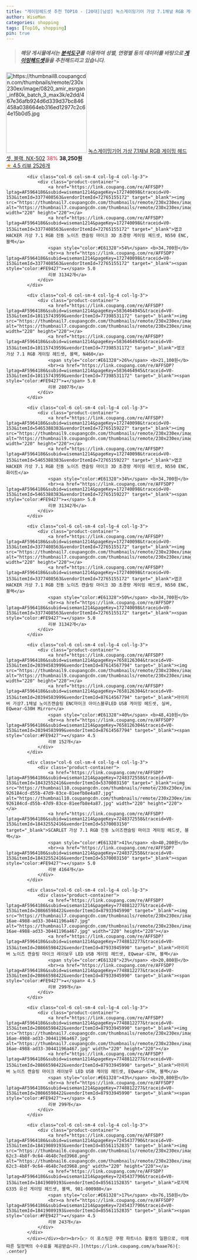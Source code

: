 ```yaml
---
title: "게이밍헤드셋 추천 TOP10 - [20대][남성] 녹스게이밍기어 가상 7.1채널 RGB 게이밍 헤드셋, 블랙, NX-502"
author: WiseMan
categories: shopping
tags: [Top10, shopping]
pin: true
---
```


> ##### 해당 게시물에서는 [**분석도구**](https://itemscout.io/)를 이용하여 **성별**, **연령별** 등의 데이터를 바탕으로 [**게이밍헤드셋**](https://link.coupang.com/a/baae76)들을 추천해드리고 있습니다.
<div class="container"><div class="row">
            <div class="col-6 col-sm-4 col-lg-4 col-lg-3">
                <div class="product-container">
                    <a href="https://link.coupang.com/re/AFFSDP?lptag=AF5964186&subid=wiseman1214&pageKey=6869656920&traceid=V0-153&itemId=16429423508&vendorItemId=83612742403" target="_blank"><img src="https://thumbnail8.coupangcdn.com/thumbnails/remote/230x230ex/image/0820_amir_esrgan_inf80k_batch_3_max3k/e2dd/467e36afb924d6d339d37bc846458a038664eb316ed12977c2c64e15b0d5.jpg" alt="https://thumbnail8.coupangcdn.com/thumbnails/remote/230x230ex/image/0820_amir_esrgan_inf80k_batch_3_max3k/e2dd/467e36afb924d6d339d37bc846458a038664eb316ed12977c2c64e15b0d5.jpg" width="220" height="220"></a>
                    <a href="https://link.coupang.com/re/AFFSDP?lptag=AF5964186&subid=wiseman1214&pageKey=6869656920&traceid=V0-153&itemId=16429423508&vendorItemId=83612742403" target="_blank">녹스게이밍기어 가상 7.1채널 RGB 게이밍 헤드셋, 블랙, NX-502</a>
                    <span style="color:#E61328">38%</span> <b>38,250원</b>
                    <br><a href="https://link.coupang.com/re/AFFSDP?lptag=AF5964186&subid=wiseman1214&pageKey=6869656920&traceid=V0-153&itemId=16429423508&vendorItemId=83612742403" target="_blank"><span style="color:#FE9427">★</span> 4.5
                    리뷰 2526개</a>
                </div>
            </div>
            
            <div class="col-6 col-sm-4 col-lg-4 col-lg-3">
                <div class="product-container">
                    <a href="https://link.coupang.com/re/AFFSDP?lptag=AF5964186&subid=wiseman1214&pageKey=172740098&traceid=V0-153&itemId=3377408563&vendorItemId=72765155172" target="_blank"><img src="https://thumbnail7.coupangcdn.com/thumbnails/remote/230x230ex/image/0820_amir_esrgan_inf80k_batch_0_max3k/b6e5/4d53306d1584eadf0d776a04b4244ed7a37723bbc97989d2ac31f8ef4761.jpg" alt="https://thumbnail7.coupangcdn.com/thumbnails/remote/230x230ex/image/0820_amir_esrgan_inf80k_batch_0_max3k/b6e5/4d53306d1584eadf0d776a04b4244ed7a37723bbc97989d2ac31f8ef4761.jpg" width="220" height="220"></a>
                    <a href="https://link.coupang.com/re/AFFSDP?lptag=AF5964186&subid=wiseman1214&pageKey=172740098&traceid=V0-153&itemId=3377408563&vendorItemId=72765155172" target="_blank">앱코 HACKER 가상 7.1 RGB 진동 노이즈 캔슬링 마이크 3D 초경량 게이밍 헤드셋, N550 ENC, 블랙</a>
                    <span style="color:#E61328">54%</span> <b>34,700원</b>
                    <br><a href="https://link.coupang.com/re/AFFSDP?lptag=AF5964186&subid=wiseman1214&pageKey=172740098&traceid=V0-153&itemId=3377408563&vendorItemId=72765155172" target="_blank"><span style="color:#FE9427">★</span> 5.0
                    리뷰 31342개</a>
                </div>
            </div>
            
            <div class="col-6 col-sm-4 col-lg-4 col-lg-3">
                <div class="product-container">
                    <a href="https://link.coupang.com/re/AFFSDP?lptag=AF5964186&subid=wiseman1214&pageKey=5836464945&traceid=V0-153&itemId=10115743959&vendorItemId=77398531172" target="_blank"><img src="https://thumbnail7.coupangcdn.com/thumbnails/remote/230x230ex/image/0820_amir_esrgan_inf80k_batch_0_max3k/e5f4/995dd9d56fbe58f028bf1fd1b9602a767ca7e1998f5bcaf3239df8173078.jpg" alt="https://thumbnail7.coupangcdn.com/thumbnails/remote/230x230ex/image/0820_amir_esrgan_inf80k_batch_0_max3k/e5f4/995dd9d56fbe58f028bf1fd1b9602a767ca7e1998f5bcaf3239df8173078.jpg" width="220" height="220"></a>
                    <a href="https://link.coupang.com/re/AFFSDP?lptag=AF5964186&subid=wiseman1214&pageKey=5836464945&traceid=V0-153&itemId=10115743959&vendorItemId=77398531172" target="_blank">앱코 가상 7.1 RGB 게이밍 헤드셋, 블랙, N460</a>
                    <span style="color:#E61328">26%</span> <b>21,100원</b>
                    <br><a href="https://link.coupang.com/re/AFFSDP?lptag=AF5964186&subid=wiseman1214&pageKey=5836464945&traceid=V0-153&itemId=10115743959&vendorItemId=77398531172" target="_blank"><span style="color:#FE9427">★</span> 5.0
                    리뷰 2807개</a>
                </div>
            </div>
            
            <div class="col-6 col-sm-4 col-lg-4 col-lg-3">
                <div class="product-container">
                    <a href="https://link.coupang.com/re/AFFSDP?lptag=AF5964186&subid=wiseman1214&pageKey=172740098&traceid=V0-153&itemId=5465388383&vendorItemId=72765159227" target="_blank"><img src="https://thumbnail9.coupangcdn.com/thumbnails/remote/230x230ex/image/0820_amir_esrgan_inf80k_batch_0_max3k/6d91/85d929a3fb26e08046931986512547086cd2c32f6f54f10e515c6439a60f.jpg" alt="https://thumbnail9.coupangcdn.com/thumbnails/remote/230x230ex/image/0820_amir_esrgan_inf80k_batch_0_max3k/6d91/85d929a3fb26e08046931986512547086cd2c32f6f54f10e515c6439a60f.jpg" width="220" height="220"></a>
                    <a href="https://link.coupang.com/re/AFFSDP?lptag=AF5964186&subid=wiseman1214&pageKey=172740098&traceid=V0-153&itemId=5465388383&vendorItemId=72765159227" target="_blank">앱코 HACKER 가상 7.1 RGB 진동 노이즈 캔슬링 마이크 3D 초경량 게이밍 헤드셋, N550 ENC, 화이트</a>
                    <span style="color:#E61328">34%</span> <b>34,700원</b>
                    <br><a href="https://link.coupang.com/re/AFFSDP?lptag=AF5964186&subid=wiseman1214&pageKey=172740098&traceid=V0-153&itemId=5465388383&vendorItemId=72765159227" target="_blank"><span style="color:#FE9427">★</span> 5.0
                    리뷰 31342개</a>
                </div>
            </div>
            
            <div class="col-6 col-sm-4 col-lg-4 col-lg-3">
                <div class="product-container">
                    <a href="https://link.coupang.com/re/AFFSDP?lptag=AF5964186&subid=wiseman1214&pageKey=172740098&traceid=V0-153&itemId=3377408563&vendorItemId=72765155172" target="_blank"><img src="https://thumbnail7.coupangcdn.com/thumbnails/remote/230x230ex/image/0820_amir_esrgan_inf80k_batch_0_max3k/b6e5/4d53306d1584eadf0d776a04b4244ed7a37723bbc97989d2ac31f8ef4761.jpg" alt="https://thumbnail7.coupangcdn.com/thumbnails/remote/230x230ex/image/0820_amir_esrgan_inf80k_batch_0_max3k/b6e5/4d53306d1584eadf0d776a04b4244ed7a37723bbc97989d2ac31f8ef4761.jpg" width="220" height="220"></a>
                    <a href="https://link.coupang.com/re/AFFSDP?lptag=AF5964186&subid=wiseman1214&pageKey=172740098&traceid=V0-153&itemId=3377408563&vendorItemId=72765155172" target="_blank">앱코 HACKER 가상 7.1 RGB 진동 노이즈 캔슬링 마이크 3D 초경량 게이밍 헤드셋, N550 ENC, 블랙</a>
                    <span style="color:#E61328">50%</span> <b>34,700원</b>
                    <br><a href="https://link.coupang.com/re/AFFSDP?lptag=AF5964186&subid=wiseman1214&pageKey=172740098&traceid=V0-153&itemId=3377408563&vendorItemId=72765155172" target="_blank"><span style="color:#FE9427">★</span> 5.0
                    리뷰 31342개</a>
                </div>
            </div>
            
            <div class="col-6 col-sm-4 col-lg-4 col-lg-3">
                <div class="product-container">
                    <a href="https://link.coupang.com/re/AFFSDP?lptag=AF5964186&subid=wiseman1214&pageKey=7658126304&traceid=V0-153&itemId=20394583999&vendorItemId=87614567794" target="_blank"><img src="https://thumbnail9.coupangcdn.com/thumbnails/remote/230x230ex/image/0820_amir_esrgan_inf80k_batch_5_max3k/e6da/fdfd3d087ec2ffae60d1dab096b04fb31315a45f8b91ab72d0d8ad7cda16.jpg" alt="https://thumbnail9.coupangcdn.com/thumbnails/remote/230x230ex/image/0820_amir_esrgan_inf80k_batch_5_max3k/e6da/fdfd3d087ec2ffae60d1dab096b04fb31315a45f8b91ab72d0d8ad7cda16.jpg" width="220" height="220"></a>
                    <a href="https://link.coupang.com/re/AFFSDP?lptag=AF5964186&subid=wiseman1214&pageKey=7658126304&traceid=V0-153&itemId=20394583999&vendorItemId=87614567794" target="_blank">아이리버 가상7.1채널 노이즈캔슬링 ENC마이크 아이스블루LED USB 게이밍 헤드셋, 실버, EQwear-G30H Mirror</a>
                    <span style="color:#E61328">40%</span> <b>48,410원</b>
                    <br><a href="https://link.coupang.com/re/AFFSDP?lptag=AF5964186&subid=wiseman1214&pageKey=7658126304&traceid=V0-153&itemId=20394583999&vendorItemId=87614567794" target="_blank"><span style="color:#FE9427">★</span> 4.5
                    리뷰 152개</a>
                </div>
            </div>
            
            <div class="col-6 col-sm-4 col-lg-4 col-lg-3">
                <div class="product-container">
                    <a href="https://link.coupang.com/re/AFFSDP?lptag=AF5964186&subid=wiseman1214&pageKey=7248372558&traceid=V0-153&itemId=18432552416&vendorItemId=5370003150" target="_blank"><img src="https://thumbnail10.coupangcdn.com/thumbnails/remote/230x230ex/image/retail/images/2545345757473034-926184cd-d55b-47d9-83ce-81eefb8e4a87.jpg" alt="https://thumbnail10.coupangcdn.com/thumbnails/remote/230x230ex/image/retail/images/2545345757473034-926184cd-d55b-47d9-83ce-81eefb8e4a87.jpg" width="220" height="220"></a>
                    <a href="https://link.coupang.com/re/AFFSDP?lptag=AF5964186&subid=wiseman1214&pageKey=7248372558&traceid=V0-153&itemId=18432552416&vendorItemId=5370003150" target="_blank">SCARLET 가상 7.1 RGB 진동 노이즈캔슬링 마이크 게이밍 헤드셋, 블랙</a>
                    <span style="color:#E61328">41%</span> <b>40,200원</b>
                    <br><a href="https://link.coupang.com/re/AFFSDP?lptag=AF5964186&subid=wiseman1214&pageKey=7248372558&traceid=V0-153&itemId=18432552416&vendorItemId=5370003150" target="_blank"><span style="color:#FE9427">★</span> 5.0
                    리뷰 4164개</a>
                </div>
            </div>
            
            <div class="col-6 col-sm-4 col-lg-4 col-lg-3">
                <div class="product-container">
                    <a href="https://link.coupang.com/re/AFFSDP?lptag=AF5964186&subid=wiseman1214&pageKey=7748812277&traceid=V0-153&itemId=20866598422&vendorItemId=87933945990" target="_blank"><img src="https://thumbnail7.coupangcdn.com/thumbnails/remote/230x230ex/image/retail/images/2023/11/30/14/1/7a172b3f-16ae-4988-ad33-30441196a467.jpg" alt="https://thumbnail7.coupangcdn.com/thumbnails/remote/230x230ex/image/retail/images/2023/11/30/14/1/7a172b3f-16ae-4988-ad33-30441196a467.jpg" width="220" height="220"></a>
                    <a href="https://link.coupang.com/re/AFFSDP?lptag=AF5964186&subid=wiseman1214&pageKey=7748812277&traceid=V0-153&itemId=20866598422&vendorItemId=87933945990" target="_blank">아이리버 노이즈 캔슬링 마이크 레이보우 LED USB 게이밍 헤드셋, EQwear-G7H, 블랙</a>
                    <span style="color:#E61328">23%</span> <b>20,800원</b>
                    <br><a href="https://link.coupang.com/re/AFFSDP?lptag=AF5964186&subid=wiseman1214&pageKey=7748812277&traceid=V0-153&itemId=20866598422&vendorItemId=87933945990" target="_blank"><span style="color:#FE9427">★</span> 4.5
                    리뷰 299개</a>
                </div>
            </div>
            
            <div class="col-6 col-sm-4 col-lg-4 col-lg-3">
                <div class="product-container">
                    <a href="https://link.coupang.com/re/AFFSDP?lptag=AF5964186&subid=wiseman1214&pageKey=7748812277&traceid=V0-153&itemId=20866598422&vendorItemId=87933945990" target="_blank"><img src="https://thumbnail7.coupangcdn.com/thumbnails/remote/230x230ex/image/retail/images/2023/11/30/14/1/7a172b3f-16ae-4988-ad33-30441196a467.jpg" alt="https://thumbnail7.coupangcdn.com/thumbnails/remote/230x230ex/image/retail/images/2023/11/30/14/1/7a172b3f-16ae-4988-ad33-30441196a467.jpg" width="220" height="220"></a>
                    <a href="https://link.coupang.com/re/AFFSDP?lptag=AF5964186&subid=wiseman1214&pageKey=7748812277&traceid=V0-153&itemId=20866598422&vendorItemId=87933945990" target="_blank">아이리버 노이즈 캔슬링 마이크 레이보우 LED USB 게이밍 헤드셋, EQwear-G7H, 블랙</a>
                    <span style="color:#E61328">43%</span> <b>20,800원</b>
                    <br><a href="https://link.coupang.com/re/AFFSDP?lptag=AF5964186&subid=wiseman1214&pageKey=7748812277&traceid=V0-153&itemId=20866598422&vendorItemId=87933945990" target="_blank"><span style="color:#FE9427">★</span> 4.5
                    리뷰 299개</a>
                </div>
            </div>
            
            <div class="col-6 col-sm-4 col-lg-4 col-lg-3">
                <div class="product-container">
                    <a href="https://link.coupang.com/re/AFFSDP?lptag=AF5964186&subid=wiseman1214&pageKey=7245437790&traceid=V0-153&itemId=18419089193&vendorItemId=85561152835" target="_blank"><img src="https://thumbnail6.coupangcdn.com/thumbnails/remote/230x230ex/image/retail/images/2023/04/05/9/6/86295fb9-62c3-4b8f-9c64-4648c7ed3968.png" alt="https://thumbnail6.coupangcdn.com/thumbnails/remote/230x230ex/image/retail/images/2023/04/05/9/6/86295fb9-62c3-4b8f-9c64-4648c7ed3968.png" width="220" height="220"></a>
                    <a href="https://link.coupang.com/re/AFFSDP?lptag=AF5964186&subid=wiseman1214&pageKey=7245437790&traceid=V0-153&itemId=18419089193&vendorItemId=85561152835" target="_blank">로지텍 G335 유선 게이밍 헤드셋, 블랙, 981-000980</a>
                    <span style="color:#E61328">17%</span> <b>76,150원</b>
                    <br><a href="https://link.coupang.com/re/AFFSDP?lptag=AF5964186&subid=wiseman1214&pageKey=7245437790&traceid=V0-153&itemId=18419089193&vendorItemId=85561152835" target="_blank"><span style="color:#FE9427">★</span> 4.5
                    리뷰 243개</a>
                </div>
            </div>
            </div></div><br><br>[👉 이 포스팅은 쿠팡 파트너스 활동의 일환으로, 이에 따른 일정액의 수수료를 제공받습니다.](https://link.coupang.com/a/baae76){: .center}